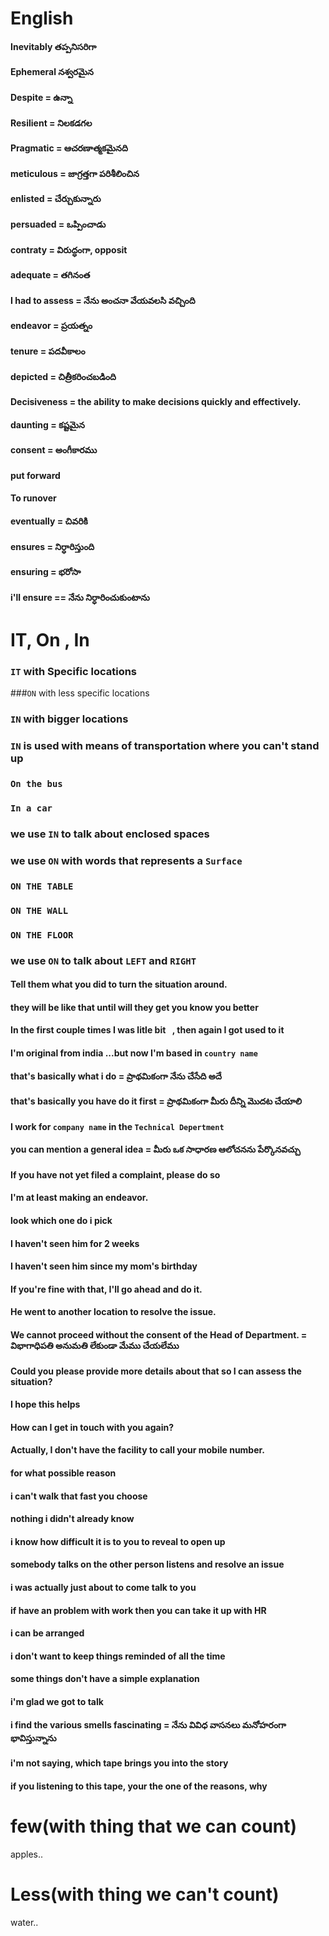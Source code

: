 # English

####
####
####
####
####
####
####
####
####

####


####
####

####
####
####
####
####
####
#### Inevitably తప్పనిసరిగా
#### Ephemeral నశ్వరమైన
#### Despite  = ఉన్నా
#### Resilient = నిలకడగల
#### Pragmatic = ఆచరణాత్మకమైనది
#### meticulous = జాగ్రత్తగా పరిశీలించిన
#### enlisted = చేర్చుకున్నారు
#### persuaded = ఒప్పించాడు
#### contraty = విరుద్ధంగా, opposit
#### adequate = తగినంత
#### I had to assess = నేను అంచనా వేయవలసి వచ్చింది
#### endeavor = ప్రయత్నం
#### tenure = పదవీకాలం
#### depicted = చిత్రీకరించబడింది
#### Decisiveness = the ability to make decisions quickly and effectively.
#### daunting = కష్టమైన
#### consent = అంగీకారము
#### put forward
#### To runover
#### eventually = చివరికి
#### ensures = నిర్ధారిస్తుంది
#### ensuring = భరోసా
#### i'll ensure == నేను నిర్ధారించుకుంటాను

# IT, On , In

### `IT` with Specific locations 
###`ON` with less specific locations
### `IN` with bigger locations

### `IN` is used with means of transportation where you can't stand up
### `On the bus`
### `In a car`
### we use `IN` to talk about enclosed spaces


### we use `ON` with words that represents a `Surface`
### `ON THE TABLE`
### `ON THE WALL`
### `ON THE FLOOR`
### we use `ON` to talk about `LEFT` and `RIGHT`



####  Tell them what you did to turn the situation around. 
####  they will be like that until will they get you know you better
####  In the first couple times I was litle bit ` `, then again I got used to it
####  I'm original from india ...but now I'm based in `country name`
#### that's basically what i do = ప్రాథమికంగా నేను చేసేది అదే
#### that's basically you have do it first = ప్రాథమికంగా మీరు దీన్ని మొదట చేయాలి
#### I work for `company name` in the `Technical Depertment`
#### you can mention a general idea  = మీరు ఒక సాధారణ ఆలోచనను పేర్కొనవచ్చు
#### If you have not yet filed a complaint, please do so
#### I'm at least making an endeavor.
#### look which one do i pick
#### I haven't seen him for 2 weeks 
#### I haven't seen him since my mom's birthday
#### If you're fine with that, I'll go ahead and do it.
#### He went to another location to resolve the issue.
#### We cannot proceed without the consent of the Head of Department. = విభాగాధిపతి అనుమతి లేకుండా మేము చేయలేము
#### Could you please provide more details about that so I can assess the situation?
#### I hope this helps
#### How can I get in touch with you again?
#### Actually, I don't have the facility to call your mobile number.
#### for what possible reason
#### i can't walk that fast you choose
#### nothing i didn't already know
#### i know how difficult it is to you to reveal to open up
#### somebody talks on the other person listens and resolve an issue
#### i was actually just about to come talk to you
#### if have an problem with work then you can take it up with HR
#### i can be arranged
#### i don't want to keep things reminded of all the time
#### some things don't have a simple explanation
#### i'm glad we got to talk
#### i find the various smells fascinating = నేను వివిధ వాసనలు మనోహరంగా భావిస్తున్నాను
#### i'm not saying, which tape brings you into the story
#### if you listening to this tape, your the one of the reasons, why


# few(with thing that we can count)
apples..
` `


# Less(with thing we can't count)
water..
` `



